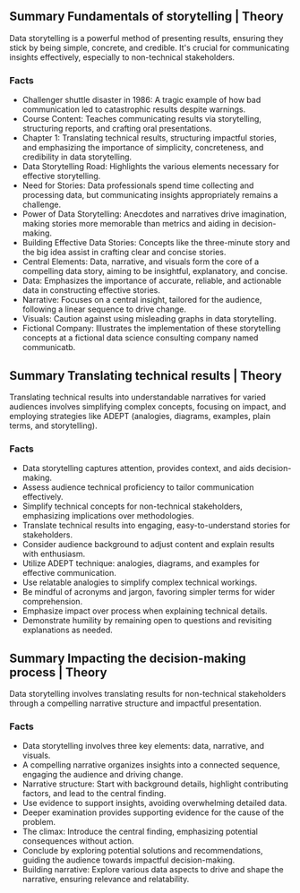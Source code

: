 ## Summary Fundamentals of storytelling | Theory
Data storytelling is a powerful method of presenting results, ensuring they stick by being simple, concrete, and credible. It's crucial for communicating insights effectively, especially to non-technical stakeholders.

### Facts
- Challenger shuttle disaster in 1986: A tragic example of how bad communication led to catastrophic results despite warnings.
- Course Content: Teaches communicating results via storytelling, structuring reports, and crafting oral presentations.
- Chapter 1: Translating technical results, structuring impactful stories, and emphasizing the importance of simplicity, concreteness, and credibility in data storytelling.
- Data Storytelling Road: Highlights the various elements necessary for effective storytelling.
- Need for Stories: Data professionals spend time collecting and processing data, but communicating insights appropriately remains a challenge.
- Power of Data Storytelling: Anecdotes and narratives drive imagination, making stories more memorable than metrics and aiding in decision-making.
- Building Effective Data Stories: Concepts like the three-minute story and the big idea assist in crafting clear and concise stories.
- Central Elements: Data, narrative, and visuals form the core of a compelling data story, aiming to be insightful, explanatory, and concise.
- Data: Emphasizes the importance of accurate, reliable, and actionable data in constructing effective stories.
- Narrative: Focuses on a central insight, tailored for the audience, following a linear sequence to drive change.
- Visuals: Caution against using misleading graphs in data storytelling.
- Fictional Company: Illustrates the implementation of these storytelling concepts at a fictional data science consulting company named communicatb.


## Summary Translating technical results | Theory
Translating technical results into understandable narratives for varied audiences involves simplifying complex concepts, focusing on impact, and employing strategies like ADEPT (analogies, diagrams, examples, plain terms, and storytelling).

### Facts
- Data storytelling captures attention, provides context, and aids decision-making.
- Assess audience technical proficiency to tailor communication effectively.
- Simplify technical concepts for non-technical stakeholders, emphasizing implications over methodologies.
- Translate technical results into engaging, easy-to-understand stories for stakeholders.
- Consider audience background to adjust content and explain results with enthusiasm.
- Utilize ADEPT technique: analogies, diagrams, and examples for effective communication.
- Use relatable analogies to simplify complex technical workings.
- Be mindful of acronyms and jargon, favoring simpler terms for wider comprehension.
- Emphasize impact over process when explaining technical details.
- Demonstrate humility by remaining open to questions and revisiting explanations as needed.

## Summary Impacting the decision-making process | Theory
Data storytelling involves translating results for non-technical stakeholders through a compelling narrative structure and impactful presentation.

### Facts
- Data storytelling involves three key elements: data, narrative, and visuals.
- A compelling narrative organizes insights into a connected sequence, engaging the audience and driving change.
- Narrative structure: Start with background details, highlight contributing factors, and lead to the central finding.
- Use evidence to support insights, avoiding overwhelming detailed data.
- Deeper examination provides supporting evidence for the cause of the problem.
- The climax: Introduce the central finding, emphasizing potential consequences without action.
- Conclude by exploring potential solutions and recommendations, guiding the audience towards impactful decision-making.
- Building narrative: Explore various data aspects to drive and shape the narrative, ensuring relevance and relatability.
  
